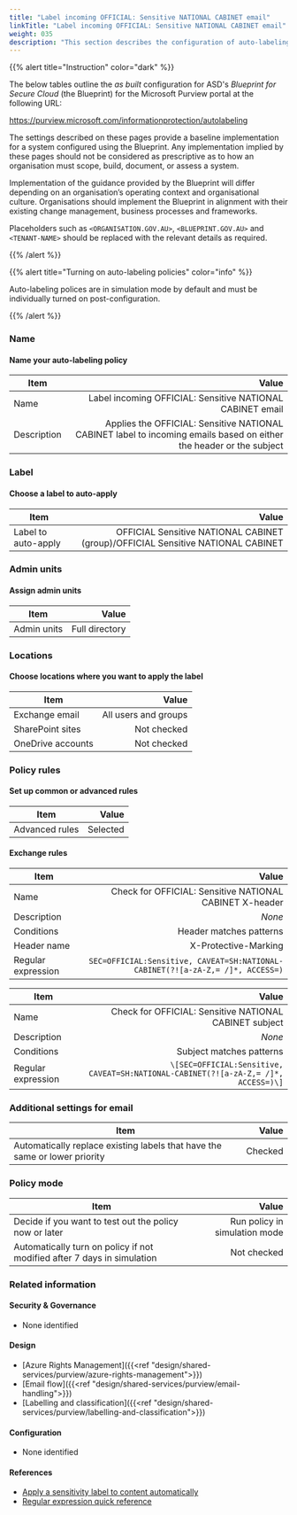 ```yaml
---
title: "Label incoming OFFICIAL: Sensitive NATIONAL CABINET email"
linkTitle: "Label incoming OFFICIAL: Sensitive NATIONAL CABINET email"
weight: 035
description: "This section describes the configuration of auto-labeling policies within Microsoft Purview associated with systems built according to guidance in ASD's Blueprint for Secure Cloud."
---
```


{{% alert title="Instruction" color="dark" %}}

The below tables outline the *as built* configuration for ASD's *Blueprint for Secure Cloud* (the Blueprint) for the Microsoft Purview portal at the following URL:

<https://purview.microsoft.com/informationprotection/autolabeling>

The settings described on these pages provide a baseline implementation for a system configured using the Blueprint. Any implementation implied by these pages should not be considered as prescriptive as to how an organisation must scope, build, document, or assess a system.

Implementation of the guidance provided by the Blueprint will differ depending on an organisation’s operating context and organisational culture. Organisations should implement the Blueprint in alignment with their existing change management, business processes and frameworks.

Placeholders such as `<ORGANISATION.GOV.AU>`, `<BLUEPRINT.GOV.AU>` and `<TENANT-NAME>` should be replaced with the relevant details as required.

{{% /alert %}}

{{% alert title="Turning on auto-labeling policies" color="info" %}}

Auto-labeling polices are in simulation mode by default and must be individually turned on post-configuration.

{{% /alert %}}

### Name

#### Name your auto-labeling policy

| Item        |                                                                                                               Value |
| ----------- | ------------------------------------------------------------------------------------------------------------------: |
| Name        |                                                           Label incoming OFFICIAL: Sensitive NATIONAL CABINET email |
| Description | Applies the OFFICIAL: Sensitive NATIONAL CABINET label to incoming emails based on either the header or the subject |

### Label

#### Choose a label to auto-apply

| Item                |                                                                           Value |
| ------------------- | ------------------------------------------------------------------------------: |
| Label to auto-apply | OFFICIAL Sensitive NATIONAL CABINET (group)/OFFICIAL Sensitive NATIONAL CABINET |

### Admin units

#### Assign admin units

| Item        |          Value |
| ----------- | -------------: |
| Admin units | Full directory |

### Locations

#### Choose locations where you want to apply the label

| Item              |                Value |
| ----------------- | -------------------: |
| Exchange email    | All users and groups |
| SharePoint sites  |          Not checked |
| OneDrive accounts |          Not checked |

### Policy rules

#### Set up common or advanced rules

| Item           |    Value |
| -------------- | -------: |
| Advanced rules | Selected |

#### Exchange rules

| Item               |                                                                          Value |
| ------------------ | -----------------------------------------------------------------------------: |
| Name               |                        Check for OFFICIAL: Sensitive NATIONAL CABINET X-header |
| Description        |                                                                         *None* |
| Conditions         |                                                        Header matches patterns |
| Header name        |                                                           X-Protective-Marking |
| Regular expression | `SEC=OFFICIAL:Sensitive, CAVEAT=SH:NATIONAL-CABINET(?![a-zA-Z,= /]*, ACCESS=)` |

| Item               |                                                                              Value |
| ------------------ | ---------------------------------------------------------------------------------: |
| Name               |                             Check for OFFICIAL: Sensitive NATIONAL CABINET subject |
| Description        |                                                                             *None* |
| Conditions         |                                                           Subject matches patterns |
| Regular expression | `\[SEC=OFFICIAL:Sensitive, CAVEAT=SH:NATIONAL-CABINET(?![a-zA-Z,= /]*, ACCESS=)\]` |

### Additional settings for email

| Item                                                                       |   Value |
| -------------------------------------------------------------------------- | ------: |
| Automatically replace existing labels that have the same or lower priority | Checked |

### Policy mode

| Item                                                                    |                         Value |
| ----------------------------------------------------------------------- | ----------------------------: |
| Decide if you want to test out the policy now or later                  | Run policy in simulation mode |
| Automatically turn on policy if not modified after 7 days in simulation |                   Not checked |

### Related information

#### Security & Governance

- None identified
  
#### Design

- [Azure Rights Management]({{<ref "design/shared-services/purview/azure-rights-management">}})
- [Email flow]({{<ref "design/shared-services/purview/email-handling">}})
- [Labelling and classification]({{<ref "design/shared-services/purview/labelling-and-classification">}})
  
#### Configuration

- None identified

#### References

- [Apply a sensitivity label to content automatically](https://learn.microsoft.com/en-us/purview/apply-sensitivity-label-automatically)
- [Regular expression quick reference](https://learn.microsoft.com/en-au/dotnet/standard/base-types/regular-expression-language-quick-reference)
